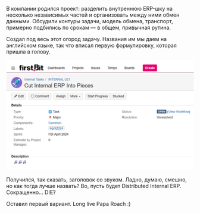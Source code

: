 ﻿В компании родился проект: разделить внутреннюю ERP-шку на несколько независимых частей и организовать между ними обмен данными. Обсудили контуры задачи, модель обмена, транспорт, примерно подбились по срокам — в общем, привычная рутина.

Создал под весь этот огород задачу. Названия им мы даем на английском языке, так что вписал первую формулировку, которая пришла в голову.

![Cut My Life Into Pieces](last-resort.png)

Получился, так сказать, заголовок со звуком. Ладно, думаю, смешно, но как тогда лучше назвать? Во, пусть будет Distributed Internal ERP. Сокращенно... DIE?

Оставил первый вариант. Long live Papa Roach :)
